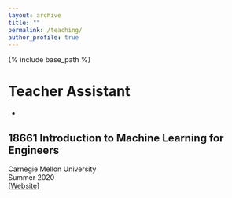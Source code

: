 ```yaml
---
layout: archive
title: ""
permalink: /teaching/
author_profile: true
---
```


{% include base_path %}

Teacher Assistant
======

* 
18661 Introduction to Machine Learning for Engineers
--- 
Carnegie Mellon University <br> Summer 2020 <br> [[Website]](https://18661.github.io/summer2020/index.html)